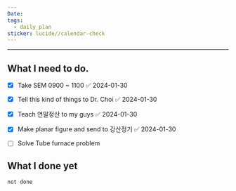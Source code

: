 ```yaml
---
Date: 
tags:
  - daily_plan
sticker: lucide//calendar-check
---
```

---
## What I need to do.


- [x] Take SEM 0900 ~ 1100 ✅ 2024-01-30
- [x] Tell this kind of things to Dr. Choi ✅ 2024-01-30
- [x] Teach 연말정산 to my guys ✅ 2024-01-30
- [x] Make planar figure and send to 강산정기 ✅ 2024-01-30
- [ ] Solve Tube furnace problem



## What I done yet
```tasks
not done
```
